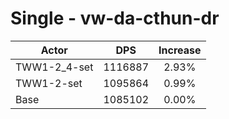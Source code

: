 # Single - vw-da-cthun-dr
| Actor | DPS | Increase |
|---|:---:|:---:|
|TWW1-2_4-set|1116887|2.93%|
|TWW1-2-set|1095864|0.99%|
|Base|1085102|0.00%|
